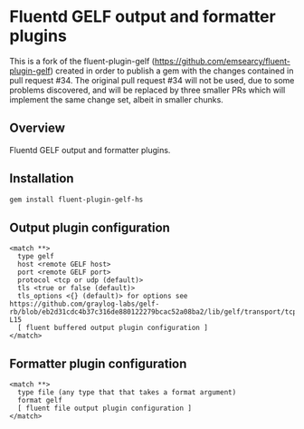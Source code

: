 # Fluentd GELF output and formatter plugins
This is a fork of the fluent-plugin-gelf (https://github.com/emsearcy/fluent-plugin-gelf) created in order to publish a gem with the changes contained in pull request #34.  The original pull request #34 will not be used, due to some problems discovered, and will be replaced by three smaller PRs which will implement the same change set, albeit in smaller chunks.

## Overview
Fluentd GELF output and formatter plugins.

## Installation
```bash
gem install fluent-plugin-gelf-hs
```

## Output plugin configuration
```
<match **>
  type gelf
  host <remote GELF host>
  port <remote GELF port>
  protocol <tcp or udp (default)>
  tls <true or false (default)>
  tls_options <{} (default)> for options see https://github.com/graylog-labs/gelf-rb/blob/eb2d31cdc4b37c316de880122279bcac52a08ba2/lib/gelf/transport/tcp_tls.rb#L7-L15
  [ fluent buffered output plugin configuration ]
</match>
```

## Formatter plugin configuration
```
<match **>
  type file (any type that that takes a format argument)
  format gelf
  [ fluent file output plugin configuration ]
</match>
```

